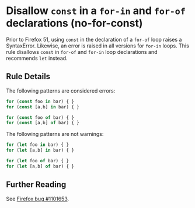 # Disallow `const` in a `for-in` and `for-of` declarations (no-for-const)

Prior to Firefox 51, using `const` in the declaration of a `for-of` loop raises a SyntaxError. Likewise, an error is raised in all versions for `for-in` loops. This rule disallows `const` in `for-of` and `for-in` loop declarations and recommends `let` instead.

## Rule Details

The following patterns are considered errors:

```js
for (const foo in bar) { }
for (const [a,b] in bar) { }

for (const foo of bar) { }
for (const [a,b] of bar) { }
```

The following patterns are not warnings:

```js
for (let foo in bar) { }
for (let [a,b] in bar) { }

for (let foo of bar) { }
for (let [a,b] of bar) { }
```

## Further Reading

See [Firefox bug #1101653](https://bugzilla.mozilla.org/show_bug.cgi?id=1101653).
